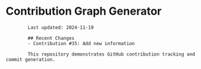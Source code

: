 # Contribution Graph Generator
            
            Last updated: 2024-11-19
            
            ## Recent Changes
            - Contribution #35: Add new information
            
            This repository demonstrates GitHub contribution tracking and commit generation.
        